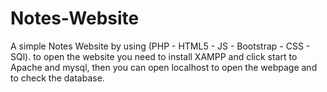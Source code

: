 # Notes-Website
A simple Notes Website by using (PHP - HTML5 - JS - Bootstrap - CSS - SQl).
to open the website you need to install XAMPP and click start to Apache and mysql, then you can open localhost to open the webpage and to check the database.
